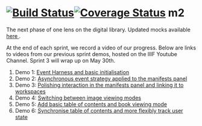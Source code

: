 [![Build Status](https://travis-ci.org/IIIF/m2.svg)](https://travis-ci.org/IIIF/m2)[![Coverage Status](https://img.shields.io/coveralls/IIIF/m2.svg)](https://coveralls.io/r/IIIF/m2)
m2
==
The next phase of one lens on the digital library. Updated mocks available [ here ](http://sul-reader-test.stanford.edu/mocks/). 

At the end of each sprint, we record a video of our progress. Below are links to videos from our previous sprint demos, hosted on the IIIF Youtube Channel. Sprint 3 will wrap up on May 30th.   

1.  Demo 1: [ Event Harness and basic initialisation ]()
2.  Demo 2: [ Asynchronous event strategy applied to the manifests panel ](https://www.youtube.com/watch?v=jtlwRbVyOKE&index=3&list=PLYPP1-8uH9c5OwwsBoZdcwKyUS95sAblM)
3.  Demo 3: [ Polishing interaction in the manifests panel and linking it to workspaces ](https://www.youtube.com/watch?v=vYMCOoVkRMk&list=PLYPP1-8uH9c5OwwsBoZdcwKyUS95sAbl)
3.  Demo 4: [ Switching between image viewing modes ](https://www.youtube.com/watch?v=vYMCOoVkRMk&list=PLYPP1-8uH9c5OwwsBoZdcwKyUS95sAbl)
3.  Demo 5: [ Add basic table of contents and book viewing mode ](https://www.youtube.com/watch?v=hWscKGm_biE&index=3&list=PLYPP1-8uH9c5OwwsBoZdcwKyUS95sAblM)
3.  Demo 6: [ Synchronise table of contents and more flexibly track user state ](https://www.youtube.com/watch?v=cxewYwtr5c0&index=4&list=PLYPP1-8uH9c5OwwsBoZdcwKyUS95sAblM)
